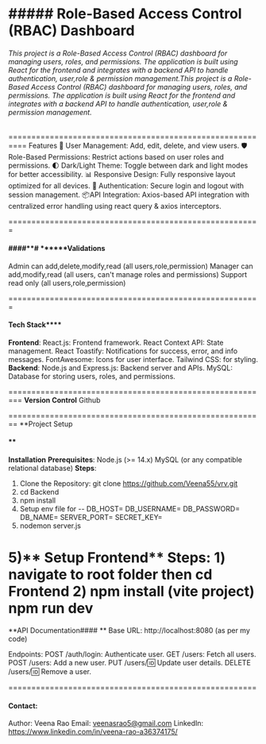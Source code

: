 # ##### Role-Based Access Control (RBAC) Dashboard

###### This project is a Role-Based Access Control (RBAC) dashboard for managing users, roles, and permissions. The application is built using React for the frontend and integrates with a backend API to handle authentication, user,role & permission management.This project is a Role-Based Access Control (RBAC) dashboard for managing users, roles, and permissions. The application is built using React for the frontend and integrates with a backend API to handle authentication, user,role & permission management.
==========================================================
Features
🌟 User Management: Add, edit, delete, and view users.
🛡️ Role-Based Permissions: Restrict actions based on user roles and permissions.
🌓 Dark/Light Theme: Toggle between dark and light modes for better accessibility.
📊 Responsive Design: Fully responsive layout optimized for all devices.
🔐 Authentication: Secure login and logout with session management.
📦API Integration: Axios-based API integration with centralized error handling using react query & axios interceptors.

=======================================================
#### ####**# ********Validations**

Admin can add,delete,modify,read  (all users,role,permission)
Manager can add,modify,read (all users, can't manage roles and permissions)
Support read only  (all users,role,permission)

=======================================================
#### Tech Stack****
**Frontend**:
React.js: Frontend framework.
React Context API: State management.
React Toastify: Notifications for success, error, and info messages.
FontAwesome: Icons for user interface.
Tailwind CSS: for styling.
**Backend**:
Node.js and Express.js: Backend server and APIs.
MySQL: Database for storing users, roles, and permissions.

=========================================================
**Version Control**
Github

========================================================
**Project Setup
#### **
**Installation**
**Prerequisites**:
Node.js (>= 14.x)
MySQL (or any compatible relational database)
**Steps**:
1) Clone the Repository:
git clone https://github.com/Veena55/vrv.git
2) cd Backend
3) npm install
4) Setup env file for --
    DB_HOST=
    DB_USERNAME=
    DB_PASSWORD=
    DB_NAME=
    SERVER_PORT=
    SECRET_KEY=
4) nodemon server.js

5)** Setup Frontend**
    Steps:
    1) navigate to root folder then cd Frontend
    2) npm install (vite project)
	npm run dev
========================================================
**API Documentation#### **
Base URL:
http://localhost:8080 (as per my code)

Endpoints:
POST /auth/login: Authenticate user.
GET /users: Fetch all users.
POST /users: Add a new user.
PUT /users/:id: Update user details.
DELETE /users/:id: Remove a user.

======================================================
#### Contact:
Author: Veena Rao
Email: veenasrao5@gmail.com
LinkedIn: https://www.linkedin.com/in/veena-rao-a36374175/
